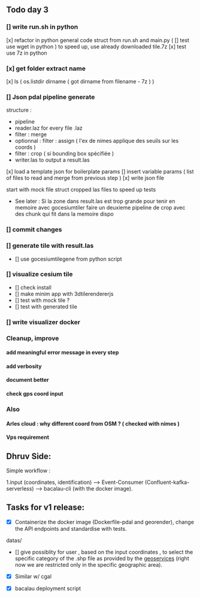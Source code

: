 
## Todo day 3

### [] write run.sh in python

 [x] refactor in python general code struct from run.sh and main.py
( [] test use wget in python ) to speed up, use already downloaded tile.7z
 [x] test use 7z in python

### [x] get folder extract name

 [x] ls ( os.listdir dirname ( got dirname from filename - 7z ) )

### [] Json pdal pipeline generate

structure :
 - pipeline 
  - reader.laz for every file .laz
  - filter : merge
  - optionnal : filter : assign ( l'ex de nimes applique des seuils sur les coords )
  - filter : crop ( si bounding box spécifiée )
  - writer.las to output a result.las

 [x] load a template json for boilerplate params
 [] insert variable params ( list of files to read and merge from previous step )
 [x] write json file

start with mock file struct
cropped las files to speed up tests

 - See later :
Si la zone dans result.las est trop grande pour tenir en memoire avec gocesiumtiler
faire un deuxieme pipeline de crop avec des chunk qui fit dans la memoire dispo

### [] commit changes

### [] generate tile with result.las

 - [] use gocesiumtilegene from python script

### [] visualize cesium tile

 - [] check install
 - [] make minim app with 3dtilerendererjs
 - [] test with mock tile ?
 - [] test with generated tile

### [] write visualizer docker

### Cleanup, improve

#### add meaningful error message in every step

#### add verbosity

#### document better

#### check gps coord input

### Also

#### Arles cloud : why different coord from OSM ? ( checked with nimes )

#### Vps requirement




## Dhruv Side: 


Simple workflow : 

1.input (coordinates, identification) --> Event-Consumer (Confluent-kafka-serverless) --> bacalau-cli (with the docker image).



## Tasks for v1 release:

- [X] Containerize the docker image (Dockerfile-pdal and georender), change the API endpoints and standardise with tests.


datas/
- [] give possiblity for user , based on the input coordinates , to select the specific category of the .shp file as provided by the [geoservices](https://geoservices.ign.fr/lidarhd#telechargement) (right now we are restricted only in the specific geographic area). 

- [X] Similar w/ cgal
- [X]  bacalau deployment script 






